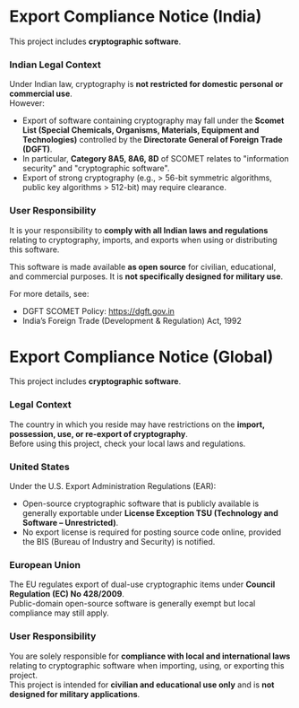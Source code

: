# Export Compliance Notice (India)

This project includes **cryptographic software**.

### Indian Legal Context
Under Indian law, cryptography is **not restricted for domestic personal or commercial use**.  
However:
- Export of software containing cryptography may fall under the **Scomet List (Special Chemicals, Organisms, Materials, Equipment and Technologies)** controlled by the **Directorate General of Foreign Trade (DGFT)**.
- In particular, **Category 8A5, 8A6, 8D** of SCOMET relates to "information security" and "cryptographic software".
- Export of strong cryptography (e.g., > 56-bit symmetric algorithms, public key algorithms > 512-bit) may require clearance.

### User Responsibility
It is your responsibility to **comply with all Indian laws and regulations** relating to cryptography, imports, and exports when using or distributing this software.

This software is made available **as open source** for civilian, educational, and commercial purposes. It is **not specifically designed for military use**.

For more details, see:
- DGFT SCOMET Policy: https://dgft.gov.in
- India’s Foreign Trade (Development & Regulation) Act, 1992


# Export Compliance Notice (Global)

This project includes **cryptographic software**.

### Legal Context
The country in which you reside may have restrictions on the **import, possession, use, or re-export of cryptography**.  
Before using this project, check your local laws and regulations.

### United States
Under the U.S. Export Administration Regulations (EAR):
- Open-source cryptographic software that is publicly available is generally exportable under **License Exception TSU (Technology and Software – Unrestricted)**.
- No export license is required for posting source code online, provided the BIS (Bureau of Industry and Security) is notified.

### European Union
The EU regulates export of dual-use cryptographic items under **Council Regulation (EC) No 428/2009**.  
Public-domain open-source software is generally exempt but local compliance may still apply.

### User Responsibility
You are solely responsible for **compliance with local and international laws** relating to cryptographic software when importing, using, or exporting this project.  
This project is intended for **civilian and educational use only** and is **not designed for military applications**.

